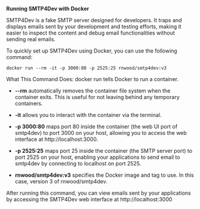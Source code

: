 **Running SMTP4Dev with Docker**

SMTP4Dev is a fake SMTP server designed for developers. It traps and displays emails sent by your development and testing efforts, making it easier to inspect the content and debug email functionalities without sending real emails.

To quickly set up SMTP4Dev using Docker, you can use the following command:


`docker run --rm -it -p 3000:80 -p 2525:25 rnwood/smtp4dev:v3
`

What This Command Does:
docker run tells Docker to run a container.

* **--rm** automatically removes the container file system when the container exits. This is useful for not leaving behind any temporary containers.

* **-it** allows you to interact with the container via the terminal.
* **-p 3000:80** maps port 80 inside the container (the web UI port of smtp4dev) to port 3000 on your host, allowing you to access the web interface at http://localhost:3000.
* **-p 2525:25** maps port 25 inside the container (the SMTP server port) to port 2525 on your host, enabling your applications to send email to smtp4dev by connecting to localhost on port 2525.
* **rnwood/smtp4dev:v3** specifies the Docker image and tag to use. In this case, version 3 of rnwood/smtp4dev.


After running this command, you can view emails sent by your applications by accessing the SMTP4Dev web interface at http://localhost:3000